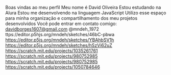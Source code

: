 Boas vindas ao meu perfil
Meu nome  é David Oliveira
Estou estudando na Alura
Estou me desenvolvendo na linguagem JavaScript
Utilizo esse espaço para minha organização e compartilhamento dos meu projetos desenvolvidos
Você pode entrar em contato comigo:
davidborges1607@gmail.com
@mndeh_1972
ttps://editor.p5hjs.org/mndeh/sketches/46bC-pbwa
https://editor.p5js.org/mndeh/sketches/YBAhbSV1h
https://editor.p5js.org/mndeh/sketches/hSzVi62uZ
https://scratch.mit.edu/projects/1035261761
https://scratch.mit.edu/projects/980752985
https://scratch.mit.edu/projects/980752985
https://scratch.mit.edu/projects/1050784646
